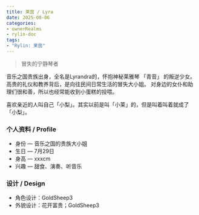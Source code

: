 ```yaml
---
title: 莱茵 / Lyra
date: 2025-08-06
categories: 
- ownerRealms
- rylin-doc
tags:
- "Rylin: 莱茵"
---
```


> 冒失的宁静琴者

音乐之国贵族出身，全名是Lyrandra的，怀抱神秘莱雅琴 「青音」 的叛逆少女。
高贵的礼仪和教养背后，是向往民间日常生活的冒失大小姐。
对身边的女仆和助理们很和善，所以也经常能收到小蛋糕的投喂。

喜欢亲近的人叫自己「小梨」。其实以前是叫「小莱」的，但是叫着叫着就成了「小梨」。

### 个人资料 / Profile

- 身份 — 音乐之国的贵族大小姐
- 生日 — 7月29日
- 身高 — xxxcm
- 兴趣 — 甜食、演奏、听音乐

### 设计 / Design

- 角色设计：GoldSheep3
- 外貌设计：花开富贵；GoldSheep3
